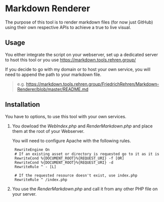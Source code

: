 # Markdown Renderer
The purpose of this tool is to render markdown files (for now just GitHub) using their own respective APIs to achieve a true to live visual.

## Usage
You either integrate the script on your webserver, set up a dedicated server to hsot this tool or you use https://markdown.tools.rehren.group/

If you decide to go with my domain or to host your own service, you will need to append the path to your markdown file.
> e.g. https://markdown.tools.rehren.group/FriedrichRehren/Markdown-Renderer/blob/master/README.md

## Installation
You have to options, to use this tool with your own services.
1. You dowload the *WebIndex.php* and *RenderMarkdown.php* and place them at the root of your Webserver.

    You will need to configure Apache with the following rules.

        RewriteEngine On
        # If an existing asset or directory is requested go to it as it is
        RewriteCond %{DOCUMENT_ROOT}%{REQUEST_URI} -f [OR]
        RewriteCond %{DOCUMENT_ROOT}%{REQUEST_URI} -d
        RewriteRule ^ - [L]

        # If the requested resource doesn't exist, use index.php
        RewriteRule ^ /index.php

2. You use the *RenderMarkdown.php* and call it from any other PHP file on your server.